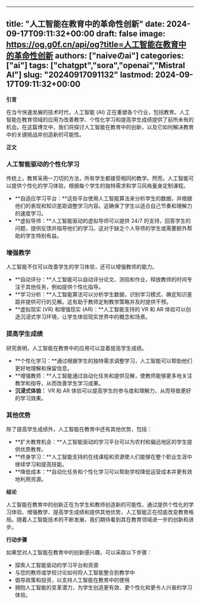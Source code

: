 
---
title: "人工智能在教育中的革命性创新"
date: 2024-09-17T09:11:32+00:00
draft: false
image: https://og.g0f.cn/api/og?title=人工智能在教育中的革命性创新
authors: ["naiveのai"]
categories: ["ai"]
tags: ["chatgpt","sora","openai","Mistral AI"]
slug: "20240917091132"
lastmod: 2024-09-17T09:11:32+00:00
---
**引言**

在当今快速发展的技术时代，人工智能 (AI) 正在重塑各个行业，包括教育。人工智能在教育领域的应用为改善教学、个性化学习和提高学生成绩提供了前所未有的机会。在这篇博文中，我们将探讨人工智能在教育中的创新，以及它如何解决教育中的关键挑战并创造新的可能性。

**正文**

### 人工智能驱动的个性化学习

传统上，教育采用一刀切的方法，所有学生都接受相同的教学。然而，人工智能可以提供个性化的学习体验，根据每个学生的独特需求和学习风格量身定制课程。

- **自适应学习平台：**这些平台使用人工智能算法来分析学生的数据，并根据他们的表现和知识差距调整学习内容。这确保了学生以适合自己节奏和理解力的速度学习。
- **虚拟导师：**人工智能驱动的虚拟导师可以提供 24/7 的支持，回答学生的问题，提供反馈并指导他们的学习。这对于缺乏个人导师的学生或需要额外帮助的学生特别有益。

### 增强教学

人工智能不仅可以改善学生的学习体验，还可以增强教师的能力。

- **自动评分：**人工智能可以自动评分论文、测验和作业，释放教师的时间专注于其他任务，例如提供个性化指导。
- **学习分析：**人工智能算法可以分析学生数据，识别学习模式、确定知识差距并提供可行的见解。这有助于教师定制教学策略并及时提供干预。
- **虚拟现实 (VR) 和增强现实 (AR)：**人工智能支持的 VR 和 AR 体验可以创造沉浸式学习环境，让学生体验现实世界中的概念和场景。

### 提高学生成绩

研究表明，人工智能在教育中的应用可以显着提高学生成绩。

- **个性化学习：**通过根据学生的独特需求调整学习，人工智能可以帮助他们更好地理解和保留信息。
- **增强教师：**人工智能通过自动化任务和提供见解，使教师能够更多地关注教学和指导，从而改善学生学习成果。
- **沉浸式体验：** VR 和 AR 体验可以提高学生的参与度和理解力，从而导致更好的学习效果。

### 其他优势

除了提高学生成绩外，人工智能在教育中还有其他优势，包括：

- **扩大教育机会：**人工智能驱动的学习平台可以为农村和偏远地区的学生提供优质教育。
- **终身学习：**人工智能支持的在线课程和资源使人们能够在整个职业生涯中继续学习和提高技能。
- **降低成本：**自动化任务和个性化学习可以帮助学校降低运营成本并更有效地利用资源。

**结论**

人工智能在教育中的创新正在为学生和教师创造新的可能性。通过提供个性化的学习体验、增强教学、提高学生成绩和提供其他优势，人工智能正在彻底改变教育格局。随着人工智能技术的不断发展，我们期待看到其在教育领域进一步的创新和进步。

**行动步骤**

如果您对人工智能在教育中的创新感兴趣，可以采取以下步骤：

- 探索人工智能驱动的学习平台和资源
- 与您的教师或学校讨论如何将人工智能整合到教学中
- 倡导政策和投资，以支持人工智能在教育中的使用
- 拥抱人工智能的变革潜力，为学生创造更有效、更个性化和更令人兴奋的学习体验。